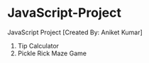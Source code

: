# JavaScript-Project
JavaScript Project [Created By: Aniket Kumar]
1. Tip Calculator
2. Pickle Rick Maze Game 
